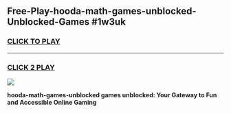 
## Free-Play-hooda-math-games-unblocked-Unblocked-Games #1w3uk
<h3>
<a href="https://news.freeplayer.one?title=hooda-math-games-unblocked&ref=8M">CLICK TO PLAY</a></h3>
<hr>

<h3>
<a href="https://news.freeplayer.one?title=hooda-math-games-unblocked&ref=8M">CLICK 2 PLAY</a>
  
</h3>

<a href="https://news.freeplayer.one?title=hooda-math-games-unblocked&ref=8M"><img src="https://clearcache.store/games.png"></a>


**hooda-math-games-unblocked games unblocked: Your Gateway to Fun and Accessible Online Gaming**
